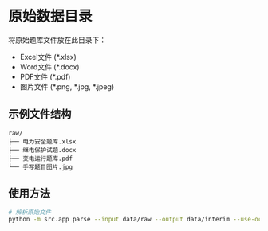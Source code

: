 # 原始数据目录

将原始题库文件放在此目录下：
- Excel文件 (*.xlsx)
- Word文件 (*.docx) 
- PDF文件 (*.pdf)
- 图片文件 (*.png, *.jpg, *.jpeg)

## 示例文件结构

```
raw/
├── 电力安全题库.xlsx
├── 继电保护试题.docx
├── 变电运行题库.pdf
└── 手写题目图片.jpg
```

## 使用方法

```bash
# 解析原始文件
python -m src.app parse --input data/raw --output data/interim --use-ocr false
```
